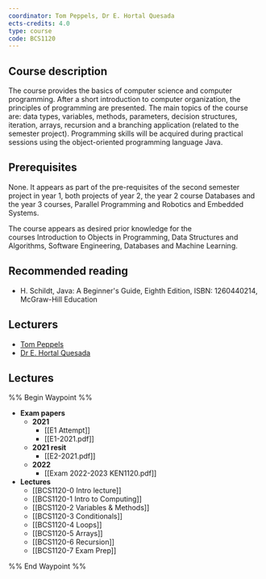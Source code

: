 ```yaml
---
coordinator: Tom Peppels, Dr E. Hortal Quesada
ects-credits: 4.0
type: course
code: BCS1120
---
```


## Course description
The course provides the basics of computer science and computer programming. After a short introduction to computer organization, the principles of programming are presented. The main topics of the course are: data types, variables, methods, parameters, decision structures, iteration, arrays, recursion and a branching application (related to the semester project). Programming skills will be acquired during practical sessions using the object-oriented programming language Java.

## Prerequisites
None. It appears as part of the pre-requisites of the second semester project in year 1, both projects of year 2, the year 2 course Databases and the year 3 courses, Parallel Programming and Robotics and Embedded Systems.

The course appears as desired prior knowledge for the courses Introduction to Objects in Programming, Data Structures and Algorithms, Software Engineering, Databases and Machine Learning.

## Recommended reading
- H. Schildt, Java: A Beginner's Guide, Eighth Edition, ISBN: 1260440214, McGraw-Hill Education

## Lecturers
- [Tom Peppels](https://www.maastrichtuniversity.nl/thj-pepels)
- [Dr E. Hortal Quesada](https://www.maastrichtuniversity.nl/e-hortal-quesada)

## Lectures
%% Begin Waypoint %%
- **Exam papers**
	- **2021**
		- [[E1 Attempt]]
		- [[E1-2021.pdf]]
	- **2021 resit**
		- [[E2-2021.pdf]]
	- **2022**
		- [[Exam 2022-2023 KEN1120.pdf]]
- **Lectures**
	- [[BCS1120-0 Intro lecture]]
	- [[BCS1120-1 Intro to Computing]]
	- [[BCS1120-2 Variables & Methods]]
	- [[BCS1120-3 Conditionals]]
	- [[BCS1120-4 Loops]]
	- [[BCS1120-5 Arrays]]
	- [[BCS1120-6 Recursion]]
	- [[BCS1120-7 Exam Prep]]

%% End Waypoint %%
